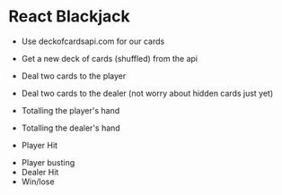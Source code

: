 # React Blackjack

- Use deckofcardsapi.com for our cards

* Get a new deck of cards (shuffled) from the api

* Deal two cards to the player

* Deal two cards to the dealer (not worry about hidden cards just yet)

* Totalling the player's hand
* Totalling the dealer's hand
* Player Hit

- Player busting
- Dealer Hit
- Win/lose
